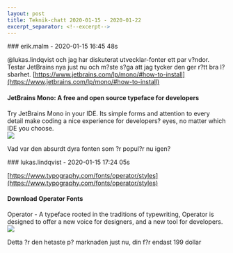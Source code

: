 ```yaml
---
layout: post
title: Teknik-chatt 2020-01-15 - 2020-01-22
excerpt_separator: <!--excerpt-->
---
```

<section class="message" markdown="1">
### erik.malm - 2020-01-15 16:45 48s

@lukas.lindqvist och jag har diskuterat utvecklar-fonter ett par v?ndor. Testar JetBrains nya just nu och m?ste s?ga att jag tycker den ger r?tt bra l?sbarhet.
[https://www.jetbrains.com/lp/mono/#how-to-install](https://www.jetbrains.com/lp/mono/#how-to-install)

<div class="attachment"><h4>JetBrains Mono: A free and open source typeface for developers</h4><div class="text">Try JetBrains Mono in your IDE. Its simple forms and attention to every detail make coding a nice experience for developers? eyes, no matter which IDE you choose.</div>
<a href="https://www.jetbrains.com/lp/mono/#how-to-install"><img src="https://jetbrains.com/lp/mono/static/preview-234ae51be7d3bc231bf3a05b373d9f8e.png" fallback="JetBrains Mono: A free and open source typeface for developers"/></a></div>
    
Vad var den absurdt dyra fonten som ?r popul?r nu igen?
</section>
<section class="message" markdown="1">
### lukas.lindqvist - 2020-01-15 17:24 05s

[https://www.typography.com/fonts/operator/styles](https://www.typography.com/fonts/operator/styles)

<div class="attachment"><h4>Download Operator Fonts</h4><div class="text">Operator - A typeface rooted in the traditions of typewriting, Operator is designed to offer a new voice for designers, and a new tool for developers.</div>
<a href="https://www.typography.com/fonts/operator/styles"><img src="https://d31td5fkd89rr1.cloudfront.net/openGraphImages/Artboard37-7703672ed89e1265d49cd9e9974ea166.png" fallback="Download Operator Fonts"/></a></div>
    
Detta ?r den hetaste p? marknaden just nu, din f?r endast 199 dollar

<!--excerpt-->
</section>
